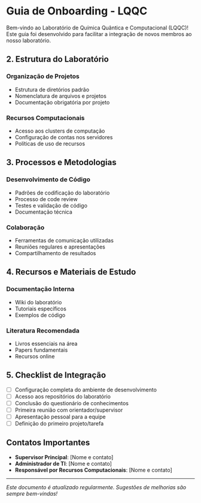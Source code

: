 # Guia de Onboarding - LQQC

Bem-vindo ao Laboratório de Química Quântica e Computacional (LQQC)! Este guia foi desenvolvido para facilitar a integração de novos membros ao nosso laboratório.


## 2. Estrutura do Laboratório

### Organização de Projetos

- Estrutura de diretórios padrão
- Nomenclatura de arquivos e projetos
- Documentação obrigatória por projeto

### Recursos Computacionais

- Acesso aos clusters de computação
- Configuração de contas nos servidores
- Políticas de uso de recursos

## 3. Processos e Metodologias

### Desenvolvimento de Código

- Padrões de codificação do laboratório
- Processo de code review
- Testes e validação de código
- Documentação técnica

### Colaboração

- Ferramentas de comunicação utilizadas
- Reuniões regulares e apresentações
- Compartilhamento de resultados

## 4. Recursos e Materiais de Estudo

### Documentação Interna

- Wiki do laboratório
- Tutoriais específicos
- Exemplos de código

### Literatura Recomendada

- Livros essenciais na área
- Papers fundamentais
- Recursos online

## 5. Checklist de Integração

- [ ] Configuração completa do ambiente de desenvolvimento
- [ ] Acesso aos repositórios do laboratório
- [ ] Conclusão do questionário de conhecimentos
- [ ] Primeira reunião com orientador/supervisor
- [ ] Apresentação pessoal para a equipe
- [ ] Definição do primeiro projeto/tarefa

## Contatos Importantes

- **Supervisor Principal**: [Nome e contato]
- **Administrador de TI**: [Nome e contato]
- **Responsável por Recursos Computacionais**: [Nome e contato]

---

*Este documento é atualizado regularmente. Sugestões de melhorias são sempre bem-vindas!*
